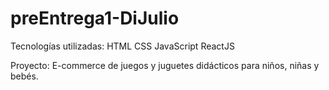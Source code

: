 # preEntrega1-DiJulio
Tecnologías utilizadas:
HTML 
CSS
JavaScript
ReactJS

Proyecto:
E-commerce de juegos y juguetes didácticos para niños, niñas y bebés.
